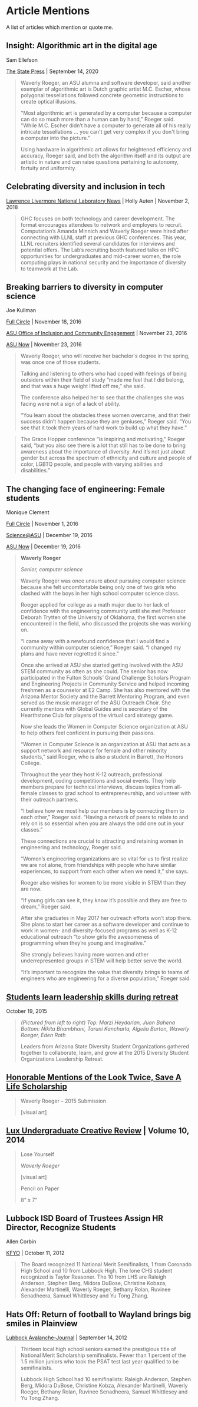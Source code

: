 # Article Mentions
A list of articles which mention or quote me.

## Insight: Algorithmic art in the digital age
Sam Ellefson

[The State Press](https://www.statepress.com/article/2020/09/specho-algorithmic-art-through-rise-of-technology) | September 14, 2020

> Waverly Roeger, an ASU alumna and software developer, said another exemplar of algorithmic art is Dutch graphic artist M.C. Escher, whose polygonal tessellations followed concrete geometric instructions to create optical illusions.
>
> "Most algorithmic art is generated by a computer because a computer can do so much more than a human can by hand," Roeger said. "While M.C. Escher didn’t have a computer to generate all of his really intricate tessellations … you can't get very complex if you don't bring a computer into the picture."
>
> Using hardware in algorithmic art allows for heightened efficiency and accuracy, Roeger said, and both the algorithm itself and its output are artistic in nature and can raise questions pertaining to autonomy, fortuity and uniformity.

## Celebrating diversity and inclusion in tech
[Lawrence Livermore National Laboratory News](https://www.llnl.gov/news/celebrating-diversity-and-inclusion-tech) | Holly Auten | November 2, 2018

> GHC focuses on both technology and career development. The format encourages attendees to network and employers to recruit. Computation’s Amanda Minnich and Waverly Roeger were hired after connecting with LLNL staff at previous GHC conferences. This year, LLNL recruiters identified several candidates for interviews and potential offers. The Lab’s recruiting booth featured talks on HPC opportunities for undergraduates and mid-career women, the role computing plays in national security and the importance of diversity to teamwork at the Lab.

## Breaking barriers to diversity in computer science
Joe Kullman

[Full Circle](https://fullcircle.asu.edu/students/breaking-barriers-diversity-computer-science/) | November 18, 2016

[ASU Office of Inclusion and Community Engagement](https://inclusion.asu.edu/content/breaking-barriers-diversity-computer-science) | November 23, 2016

[ASU Now](https://asunow.asu.edu/20161122-breaking-barriers-diversity-computer-science) | November 23, 2016

> Waverly Roeger, who will receive her bachelor's degree in the spring, was once one of those students.
>
> Talking and listening to others who had coped with feelings of being outsiders within their field of study “made me feel that I did belong, and that was a huge weight lifted off me,” she said.
>
> The conference also helped her to see that the challenges she was facing were not a sign of a lack of ability.
>
> “You learn about the obstacles these women overcame, and that their success didn’t happen because they are geniuses,” Roeger said. “You see that it took them years of hard work to build up what they have.”

> The Grace Hopper conference “is inspiring and motivating,” Roeger said, “but you also see there is a lot that still has to be done to bring awareness about the importance of diversity. And it’s not just about gender but across the spectrum of ethnicity and culture and people of color, LGBTQ people, and people with varying abilities and disabilities.”

## The changing face of engineering: Female students
Monique Clement

[Full Circle](https://fullcircle.asu.edu/series/the-changing-face-of-engineering-female-students/) | November 1, 2016

[Science@ASU](https://science.asu.edu/changing-face-engineering-female-students) | December 19, 2016

[ASU Now](https://asunow.asu.edu/20161219-changing-face-engineering-female-students) | December 19, 2016

> **Waverly Roeger**
>
> *Senior, computer science*
>
> Waverly Roeger was once unsure about pursuing computer science because she felt uncomfortable being only one of two girls who clashed with the boys in her high school computer science class.
>
> Roeger applied for college as a math major due to her lack of confidence with the engineering community until she met Professor Deborah Trytten of the University of Oklahoma, the first women she encountered in the field, who discussed the projects she was working on.
>
> “I came away with a newfound confidence that I would find a community within computer science,” Roeger said. “I changed my plans and have never regretted it since.”
>
> Once she arrived at ASU she started getting involved with the ASU STEM community as often as she could. The senior has now participated in the Fulton Schools’ Grand Challenge Scholars Program and Engineering Projects in Community Service and helped incoming freshmen as a counselor at E2 Camp. She has also mentored with the Arizona Mentor Society and the Barrett Mentoring Program, and even served as the music manager of the ASU Outreach Choir. She currently mentors with Global Guides and is secretary of the Hearthstone Club for players of the virtual card strategy game.
>
> Now she leads the Women in Computer Science organization at ASU to help others feel confident in pursuing their passions.
>
> “Women in Computer Science is an organization at ASU that acts as a support network and resource for female and other minority students,” said Roeger, who is also a student in Barrett, the Honors College.
>
> Throughout the year they host K-12 outreach, professional development, coding competitions and social events. They help members prepare for technical interviews, discuss topics from all-female classes to grad school to entrepreneurship, and volunteer with their outreach partners.
>
> “I believe how we most help our members is by connecting them to each other,” Roeger said. “Having a network of peers to relate to and rely on is so essential when you are always the odd one out in your classes.”
>
> These connections are crucial to attracting and retaining women in engineering and technology, Roeger said.
>
> “Women’s engineering organizations are so vital for us to first realize we are not alone, from friendships with people who have similar experiences, to support from each other when we need it,” she says.
>
> Roeger also wishes for women to be more visible in STEM than they are now.
>
> “If young girls can see it, they know it’s possible and they are free to dream,” Roeger said.
>
> After she graduates in May 2017 her outreach efforts won’t stop there. She plans to start her career as a software developer and continue to work in women- and diversity-focused programs as well as K-12 educational outreach “to show girls the awesomeness of programming when they’re young and imaginative.”
>
> She strongly believes having more women and other underrepresented groups in STEM will help better serve the world.
>
> “It’s important to recognize the value that diversity brings to teams of engineers who are engineering for a diverse population,” Roeger said.

## [Students learn leadership skills during retreat](https://innercircle.engineering.asu.edu/2015/10/19/students-learn-leadership-skills-during-retreat/)

October 19, 2015

> _(Pictured from left to right) Top: Marzi Heydarian, Juan Bahena  Bottom: Nikita Bhambhani, Taruni Kancharla, Algelia Burton, Waverly Roeger, Eden Roth_
> 
> Leaders from Arizona State Diversity Student Organizations gathered together to collaborate, learn, and grow at the 2015 Diversity Student Organizations Leadership Retreat.

## [Honorable Mentions of the Look Twice, Save A Life Scholarship](https://www.insuranceproviders.com/honorable-mentions-of-the-look-twice-save-a-life-scholarship/)

> Waverly Roeger – 2015 Submission
>
> [visual art]

## [Lux Undergraduate Creative Review](https://barretthonors.asu.edu/sites/default/files/lux_vol10_2014.pdf) | Volume 10, 2014

> Lose Yourself
>
> *Waverly Roeger*
>
> [visual art]
>
> Pencil on Paper
>
> 8” x 7”

## Lubbock ISD Board of Trustees Assign HR Director, Recognize Students
Allen Corbin

[KFYO](https://kfyo.com/lubbock-isd-board-of-trustees-assign-hr-director-recognize-students/) | October 11, 2012

> The Board recognized 11 National Merit Semifinalists, 1 from Coronado High School and 10 from Lubbock High. The lone CHS student recognized is Taylor Reasoner. The 10 from LHS are Raleigh Anderson, Stephen Berg, Midora DuBose, Christine Kobaza, Alexander Martinelli, Waverly Roeger, Bethany Rolan, Ruvinee Senadheera, Samuel Whittlesey and Yu Tong Zhang.

## Hats Off: Return of football to Wayland brings big smiles in Plainview

[Lubbock Avalanche-Journal](https://www.lubbockonline.com/story/opinion/2012/09/15/hats-return-football-wayland-brings-big-smiles-plainview/15131104007/) | September 14, 2012

> Thirteen local high school seniors earned the prestigious title of National Merit Scholarship semifinalists. Fewer than 1 percent of the 1.5 million juniors who took the PSAT test last year qualified to be semifinalists.
> 
> Lubbock High School had 10 semifinalists: Raleigh Anderson, Stephen Berg, Midora DuBose, Christine Kobza, Alexander Martinelli, Waverly Roeger, Bethany Rolan, Ruvinee Senadheera, Samuel Whittlesey and Yu Tong Zhang.
